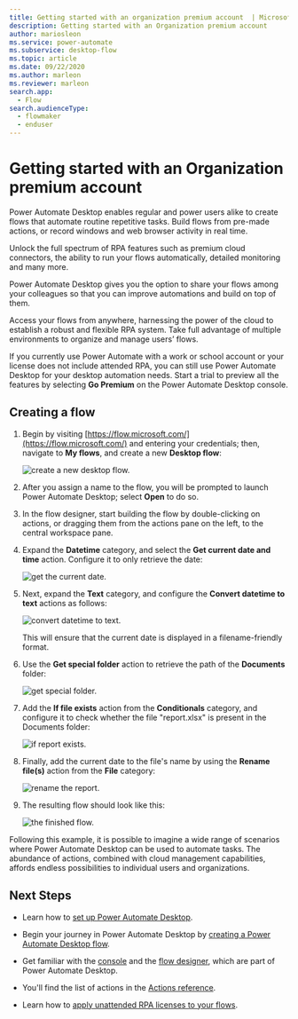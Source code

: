 ```yaml
---
title: Getting started with an organization premium account  | Microsoft Docs
description: Getting started with an Organization premium account
author: mariosleon
ms.service: power-automate
ms.subservice: desktop-flow
ms.topic: article
ms.date: 09/22/2020
ms.author: marleon
ms.reviewer: marleon
search.app: 
  - Flow
search.audienceType: 
  - flowmaker
  - enduser
---
```


# Getting started with an Organization premium account

Power Automate Desktop enables regular and power users alike to create flows that automate routine repetitive tasks. Build flows from pre-made actions, or record windows and web browser activity in real time.

Unlock the full spectrum of RPA features such as premium cloud connectors, the ability to run your flows automatically, detailed monitoring and many more. 

Power Automate Desktop gives you the option to share your flows among your colleagues so that you can improve automations and build on top of them.

Access your flows from anywhere, harnessing the power of the cloud to establish a robust and flexible RPA system. Take full advantage of multiple environments to organize and manage users’ flows. 

If you currently use Power Automate with a work or school account or your license does not include attended RPA, you can still use Power Automate Desktop for your desktop automation needs. Start a trial to preview all the features by selecting **Go Premium** on the Power Automate Desktop console.

## Creating a flow

1. Begin by visiting [https://flow.microsoft.com/](https://flow.microsoft.com/) and entering your credentials; then, navigate to **My flows**, and create a new **Desktop flow**:

    ![create a new desktop flow.](media\getting-started-org\create-new-desktop-flow.png)

1. After you assign a name to the flow, you will be prompted to launch Power Automate Desktop; select **Open** to do so.

1. In the flow designer, start building the flow by double-clicking on actions, or dragging them from the actions pane on the left, to the central workspace pane.

1. Expand the **Datetime** category, and select the **Get current date and time** action. Configure it to only retrieve the date:

    ![get the current date.](media\getting-started-org\get-current-date.png)

1. Next, expand the **Text** category, and configure the **Convert datetime to text** actions as follows:

    ![convert datetime to text.](media\getting-started-org\convert-datetime-to-text.png)

    This will ensure that the current date is displayed in a filename-friendly format.

1. Use the **Get special folder** action to retrieve the path of the **Documents** folder:

    ![get special folder.](media\getting-started-org\get-special-folder.png)

1. Add the **If file exists** action from the **Conditionals** category, and configure it to check whether the file "report.xlsx" is present in the Documents folder:

    ![if report exists.](media\getting-started-org\if-report-exists.png)

1. Finally, add the current date to the file's name by using the **Rename file(s)** action from the **File** category:

    ![rename the report.](media\getting-started-org\rename-report.png)

1. The resulting flow should look like this:

    ![the finished flow.](media\getting-started-org\finished-flow.png)

Following this example, it is possible to imagine a wide range of scenarios where Power Automate Desktop can be used to automate tasks. The abundance of actions, combined with cloud management capabilities, affords endless possibilities to individual users and organizations.

## Next Steps

- Learn how to [set up Power Automate Desktop](setup.md).

- Begin your journey in Power Automate Desktop by [creating a Power Automate Desktop flow](create-flow.md). 

- Get familiar with the [console](console.md) and the [flow designer](flow-designer.md), which are part of Power Automate Desktop. 

- You'll find the list of actions in the [Actions reference](actions-reference.md).

- Learn how to [apply unattended RPA licenses to your flows](../organization-q-and-a.md#power-automate-rpa-license).
